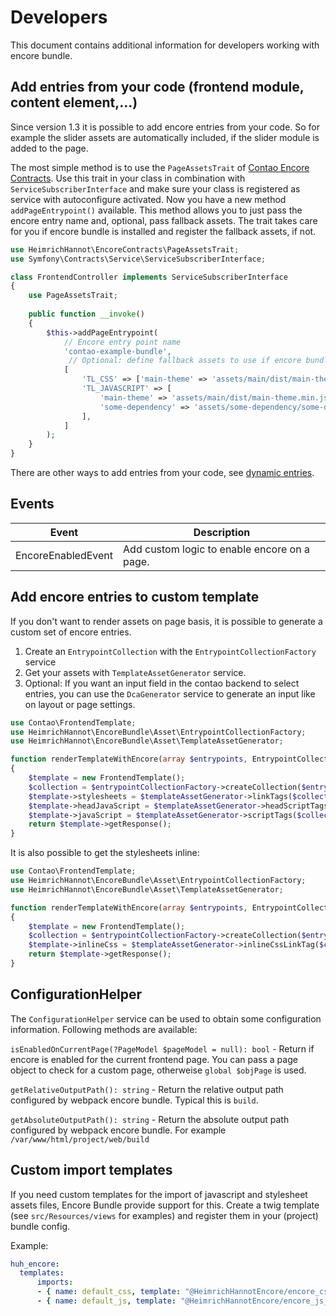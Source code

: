 # Developers

This document contains additional information for developers working with encore bundle.

## Add entries from your code (frontend module, content element,...)

Since version 1.3 it is possible to add encore entries from your code. So for example the slider assets are automatically included, if the slider module is added to the page. 

The most simple method is to use the `PageAssetsTrait` of [Contao Encore Contracts](https://github.com/heimrichhannot/contao-encore-contracts).
Use this trait in your class in combination with `ServiceSubscriberInterface` and make sure your class is registered as service with autoconfigure activated.
Now you have a new method `addPageEntrypoint()` available.
This method allows you to just pass the encore entry name and, optional, pass fallback assets. 
The trait takes care for you if encore bundle is installed and register the fallback assets, if not.

```php
use HeimrichHannot\EncoreContracts\PageAssetsTrait;
use Symfony\Contracts\Service\ServiceSubscriberInterface;

class FrontendController implements ServiceSubscriberInterface
{
    use PageAssetsTrait;
    
    public function __invoke()
    {
        $this->addPageEntrypoint(
            // Encore entry point name
            'contao-example-bundle', 
             // Optional: define fallback assets to use if encore bundle is not installed
            [
                'TL_CSS' => ['main-theme' => 'assets/main/dist/main-theme.min.css|static'],
                'TL_JAVASCRIPT' => [
                    'main-theme' => 'assets/main/dist/main-theme.min.js|static',
                    'some-dependency' => 'assets/some-dependency/some-dependency.min.js|static',
                ],
            ]
        );
    }
}
```

There are other ways to add entries from your code, see [dynamic entries](developers/dynamic_entries.md).

## Events

| Event              | Description                                  |
|--------------------|----------------------------------------------|
| EncoreEnabledEvent | Add custom logic to enable encore on a page. |

## Add encore entries to custom template

If you don't want to render assets on page basis, it is possible to generate a custom set of encore entries.

1. Create an `EntrypointCollection` with the `EntrypointCollectionFactory` service
1. Get your assets with `TemplateAssetGenerator` service. 
1. Optional: If you want an input field in the contao backend to select entries, you can use the `DcaGenerator` service to generate an input like on layout or page settings.

```php
use Contao\FrontendTemplate;
use HeimrichHannot\EncoreBundle\Asset\EntrypointCollectionFactory;
use HeimrichHannot\EncoreBundle\Asset\TemplateAssetGenerator;

function renderTemplateWithEncore(array $entrypoints, EntrypointCollectionFactory $entrypointCollectionFactory, TemplateAssetGenerator $templateAssetGenerator)
{
    $template = new FrontendTemplate();
    $collection = $entrypointCollectionFactory->createCollection($entrypoints);
    $template->stylesheets = $templateAssetGenerator->linkTags($collection);
    $template->headJavaScript = $templateAssetGenerator->headScriptTags($collection);
    $template->javaScript = $templateAssetGenerator->scriptTags($collection);
    return $template->getResponse();
}
```

It is also possible to get the stylesheets inline:

```php
use Contao\FrontendTemplate;
use HeimrichHannot\EncoreBundle\Asset\EntrypointCollectionFactory;
use HeimrichHannot\EncoreBundle\Asset\TemplateAssetGenerator;

function renderTemplateWithEncore(array $entrypoints, EntrypointCollectionFactory $entrypointCollectionFactory, TemplateAssetGenerator $templateAssetGenerator)
{
    $template = new FrontendTemplate();
    $collection = $entrypointCollectionFactory->createCollection($entrypoints);
    $template->inlineCss = $templateAssetGenerator->inlineCssLinkTag($collection);
    return $template->getResponse();
}
```

## ConfigurationHelper

The `ConfigurationHelper` service can be used to obtain some configuration information. Following methods are available:

`isEnabledOnCurrentPage(?PageModel $pageModel = null): bool` - Return if encore is enabled for the current frontend page. You can pass a page object to check for a custom page, otherweise `global $objPage` is used.

`getRelativeOutputPath(): string` - Return the relative output path configured by webpack encore bundle. Typical this is `build`.

`getAbsoluteOutputPath(): string` - Return the absolute output path configured by webpack encore bundle. For example `/var/www/html/project/web/build`

## Custom import templates

If you need custom templates for the import of javascript and stylesheet assets files, Encore Bundle provide support for this. 
Create a twig template (see `src/Resources/views` for examples) and register them in your (project) bundle config.

Example:

```yaml
huh_encore:
  templates:
      imports:
      - { name: default_css, template: "@HeimrichHannotEncore/encore_css_imports.html.twig" }
      - { name: default_js, template: "@HeimrichHannotEncore/encore_js_imports.html.twig" }
```